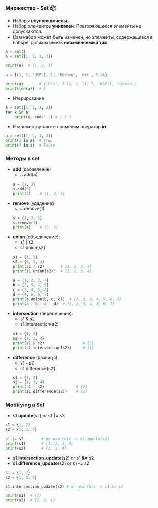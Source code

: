 ### Множество - Set :package:

* Наборы __неупорядочены__.
* Набор элементов __уникален__. Повторяющиеся элементы не допускаются.
* Сам набор может быть изменен, но элементы, содержащиеся в наборе, должны иметь __неизменяемый тип__.

```python
a = set()
a = set([1, 2, 1, 3])

print(a)  # {1, 2, 3}
```

```python
a = {(1, 2, 'HSE'), 7, 'Python', 'C++', 3.14}

print(a)       # {'C++', 3.14, 7, (1, 2, 'HSE'), 'Python'}
print(len(a))  # 5
```
* Итерирование
```python
a = set([1, 2, 1, 3])
for x in a:
    print(x, end=' ') # 1 2 3
```
* К множеству также применим оператор __in__
```python
a = set([1, 2, 1, 3])
print(1 in a)  # True
print(7 in a)  # False
```

### __Методы__ в set
* __add__ (добавление)
     * s.add(5)
     ```python
    s = {1, 3}
    s.add(5)
    print(s)    # {1, 3, 5}
     ```
* __remove__ (удадение)
     * s.remove(1)
     ```python
    s = {1, 3, 5}
    s.remove(1)
    print(s)    # {3, 5}
     ```
* __union__ (объединение):
    * s1 | s2
    * s1.union(s2)
    ```python
    s1 = {1, 2}
    s2 = {1, 3, 4}
    print(s1 | s2)       # {1, 2, 3, 4}
    print(s1.union(s2))  # {1, 2, 3, 4}
    ```
    ```python
    a = {1, 2, 3, 4}
    b = {2, 3, 4, 5}
    c = {3, 4, 5, 6}
    d = {4, 5, 6, 7}
    print(a.union(b, c, d))  # {1, 2, 3, 4, 5, 6, 7}
    print(a | b | c | d)  # {1, 2, 3, 4, 5, 6, 7}
    ```
* __intersection__ (пересечение):
    * s1 & s2
    * s1.intersection(s2)
    ```python
    s1 = {1, 2}
    s2 = {1, 3, 4}
    print(s1 & s2)                 # {1}
    print(s1.intersection(s2))     # {1}
    ```
* __difference__ (разница):
    * s1 - s2
    * s1.difference(s2)
    ```python
    s1 = {1, 2}
    s2 = {1, 3, 4}
    print(s1 - s2)              # {2}
    print(s1.difference(s2))    # {2}
    ```
    
### __Modifying__ a Set

* s1.__update__(s2) or s1 __|=__ s2
```python
s1 = {1, 2}
s2 = {1, 3, 4}

s1 |= s2        # or use this -> s1.update(s2)
print(s1)       # {1, 2, 3, 4}
print(s2)       # {1, 3, 4}
```

* s1.__intersection_update__(s2) or s1 __&=__ s2
* s1.__difference_update__(s2) or s1 __-=__ s2

```python
s1 = {1, 2}
s2 = {1, 3, 4}

s1.intersection_update(s2) # or use this -> s1 &= s2

print(s1)  # {1}
print(s2)  # {1, 3, 4}
```
